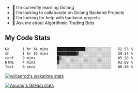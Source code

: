 
- 🌱 I’m currently learning Golang
- 👯 I’m looking to collaborate on Golang Backend Projects
- 🤔 I’m looking for help with backend projects
- 💬 Ask me about Algorithmic Trading Bots

## My Code Stats

<!--START_SECTION:waka-->

```txt
Go      1 hr 34 mins    █████████████░░░░░░░░░░░░   52.53 %
sh      1 hr 10 mins    █████████▓░░░░░░░░░░░░░░░   39.14 %
conf    9 mins          █▒░░░░░░░░░░░░░░░░░░░░░░░   05.28 %
HTML    4 mins          ▓░░░░░░░░░░░░░░░░░░░░░░░░   02.69 %
Text    0 secs          ░░░░░░░░░░░░░░░░░░░░░░░░░   00.30 %
```

<!--END_SECTION:waka-->

[![willianrod's wakatime stats](https://github-readme-stats.vercel.app/api/wakatime?username=holdandup&layout=compact&theme=react&custom_title=Wakatime%20All%20Time%20Stats&langs_count=8)](https://github.com/anuraghazra/github-readme-stats)

[![Anurag's GitHub stats](https://github-readme-stats.vercel.app/api?username=Kevinbarrero)](https://github.com/anuraghazra/github-readme-stats)




